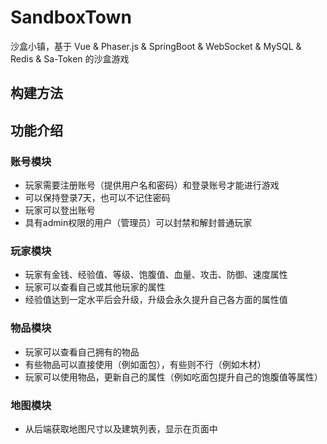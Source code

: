# SandboxTown

沙盒小镇，基于 Vue & Phaser.js & SpringBoot & WebSocket & MySQL & Redis & Sa-Token 的沙盒游戏

## 构建方法



## 功能介绍

### 账号模块

- 玩家需要注册账号（提供用户名和密码）和登录账号才能进行游戏
- 可以保持登录7天，也可以不记住密码
- 玩家可以登出账号
- 具有admin权限的用户（管理员）可以封禁和解封普通玩家

### 玩家模块

- 玩家有金钱、经验值、等级、饱腹值、血量、攻击、防御、速度属性
- 玩家可以查看自己或其他玩家的属性
- 经验值达到一定水平后会升级，升级会永久提升自己各方面的属性值

### 物品模块

- 玩家可以查看自己拥有的物品
- 有些物品可以直接使用（例如面包），有些则不行（例如木材）
- 玩家可以使用物品，更新自己的属性（例如吃面包提升自己的饱腹值等属性）

### 地图模块

- 从后端获取地图尺寸以及建筑列表，显示在页面中
